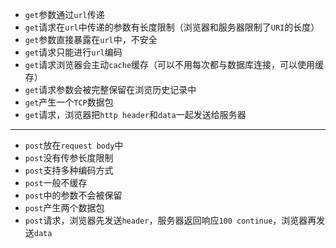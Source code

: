 - `get`参数通过`url`传递
- `get`请求在`url`中传递的参数有长度限制（浏览器和服务器限制了`URI`的长度）
- `get`参数直接暴露在`url`中，不安全
- `get`请求只能进行`url`编码
- `get`请求浏览器会主动`cache`缓存（可以不用每次都与数据库连接，可以使用缓存）
- `get`请求参数会被完整保留在浏览历史记录中
- `get`产生一个`TCP`数据包
- `get`请求，浏览器把`http header`和`data`一起发送给服务器

----------

- `post`放在`request body`中
- `post`没有传参长度限制
- `post`支持多种编码方式
- `post`一般不缓存
- `post`中的参数不会被保留
- `post`产生两个数据包
- `post`请求，浏览器先发送`header`，服务器返回响应`100 continue`，浏览器再发送`data`